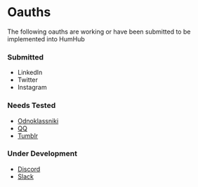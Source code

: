 # Oauths
The following oauths are working or have been submitted to be implemented into HumHub

### Submitted
- LinkedIn
- Twitter
- Instagram

### Needs Tested
- [Odnoklassniki](/Odnoklassniki)
- [QQ](/QQ)
- [Tumblr](/Tumblr)

### Under Development
- [Discord](/Discord)
- [Slack](/Slack)
